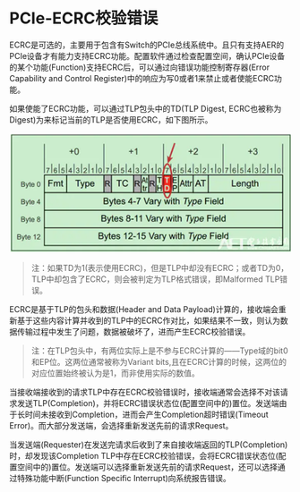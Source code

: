 # PCIe-ECRC校验错误
ECRC是可选的，主要用于包含有Switch的PCIe总线系统中。且只有支持AER的PCIe设备才有能力支持ECRC功能。配置软件通过检查配置空间，确认PCIe设备的某个功能(Function)支持ECRC后，可以通过向错误功能控制寄存器(Error Capability and Control Register)中的响应为写0或者1来禁止或者使能ECRC功能。

如果使能了ECRC功能，可以通过TLP包头中的TD(TLP Digest, ECRC也被称为Digest)为来标记当前的TLP是否使用ECRC，如下图所示。

![TLP_Digest](./image/TLP_Digest.png "TLP_Digest")

> 注：如果TD为1(表示使用ECRC)，但是TLP中却没有ECRC；或者TD为0，TLP中却包含了ECRC，则会被判定为TLP格式错误，即Malformed TLP错误。

ECRC是基于TLP的包头和数据(Header and Data Payload)计算的，接收端会重新基于这些内容计算并收到的TLP中的ECRC作对比，如果结果不一致，则认为数据传输过程中发生了问题，数据被破坏了，进而产生ECRC校验错误。

> 注：在TLP包头中，有两位实际上是不参与ECRC计算的——Type域的bit0和EP位。这两位通常被称为Variant bits,且在ECRC计算的时候，这两位的对应位置始终被认为是1，而非使用实际的数值。

当接收端接收到的请求TLP中存在ECRC校验错误时，接收端通常会选择不对该请求发送TLP(Completion)，并将ECRC错误状态位(配置空间中的)置位。发送端由于长时间未接收到Completion，进而会产生Completion超时错误(Timeout Error)。而大部分发送端，会选择重新发送先前的请求Request。

当发送端(Requester)在发送完请求后收到了来自接收端返回的TLP(Completion)时，却发现该Completion TLP中存在ECRC校验错误，会将ECRC错误状态位(配置空间中的)置位。发送端可以选择重新发送先前的请求Request，还可以选择通过特殊功能中断(Function Specific Interrupt)向系统报告错误。